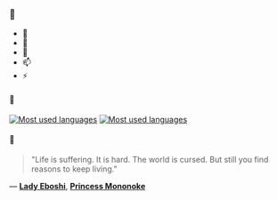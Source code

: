 ### 👋

- 🔭
- 🌱
- 💬
- 📫
- ⚡

#### 🧏

[![Most used languages](https://github-readme-stats-aynah.vercel.app/api/top-langs/?username=aynh&theme=solarized-dark&langs_count=6&layout=compact&hide_title=true)](https://github.com/anuraghazra/github-readme-stats#gh-dark-mode-only)
[![Most used languages](https://github-readme-stats-aynah.vercel.app/api/top-langs/?username=aynh&theme=solarized-light&langs_count=6&layout=compact&hide_title=true)](https://github.com/anuraghazra/github-readme-stats#gh-light-mode-only)

#### 💬

> "Life is suffering. It is hard. The world is cursed. But still you find reasons to keep living."

&mdash; [**Lady Eboshi**](https://myanimelist.net/character.php?q=Lady%20Eboshi&cat=character), [**Princess Mononoke**](https://myanimelist.net/search/all?q=Princess%20Mononoke&cat=all)
